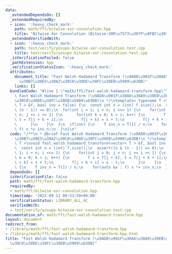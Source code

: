```yaml
---
data:
  _extendedDependsOn: []
  _extendedRequiredBy:
  - icon: ':heavy_check_mark:'
    path: math/fft/bitwise-xor-convolution.hpp
    title: "Bitwise Xor Convolution (Bitwise-XOR\u7573\u307F\u8FBC\u307F)"
  _extendedVerifiedWith:
  - icon: ':heavy_check_mark:'
    path: test/verify/yosupo-bitwise-xor-convolution.test.cpp
    title: test/verify/yosupo-bitwise-xor-convolution.test.cpp
  _isVerificationFailed: false
  _pathExtension: hpp
  _verificationStatusIcon: ':heavy_check_mark:'
  attributes:
    document_title: "Fast Walsh Hadamard Transform (\u9AD8\u901F\u30A6\u30A9\u30EB\
      \u30B7\u30E5\u30A2\u30C0\u30DE\u30FC\u30EB\u5909\u63DB)"
    links: []
  bundledCode: "#line 1 \"math/fft/fast-walsh-hadamard-transform.hpp\"\n/**\n * @brief\
    \ Fast Walsh Hadamard Transform (\u9AD8\u901F\u30A6\u30A9\u30EB\u30B7\u30E5\u30A2\
    \u30C0\u30DE\u30FC\u30EB\u5909\u63DB)\n */\ntemplate< typename T >\nvoid fast_walsh_hadamard_transform(vector<\
    \ T > &f, bool inv = false) {\n  const int n = (int) f.size();\n  assert((n &\
    \ (n - 1)) == 0);\n  for(int i = 1; i < n; i <<= 1) {\n    for(int j = 0; j <\
    \ n; j += i << 1) {\n      for(int k = 0; k < i; k++) {\n        T s = f[j + k],\
    \ t = f[j + k + i];\n        f[j + k] = s + t;\n        f[j + k + i] = s - t;\n\
    \      }\n    }\n  }\n  if(inv) {\n    T inv_n = T(1) / n;\n    for(auto &x :\
    \ f) x *= inv_n;\n  }\n}\n"
  code: "/**\n * @brief Fast Walsh Hadamard Transform (\u9AD8\u901F\u30A6\u30A9\u30EB\
    \u30B7\u30E5\u30A2\u30C0\u30DE\u30FC\u30EB\u5909\u63DB)\n */\ntemplate< typename\
    \ T >\nvoid fast_walsh_hadamard_transform(vector< T > &f, bool inv = false) {\n\
    \  const int n = (int) f.size();\n  assert((n & (n - 1)) == 0);\n  for(int i =\
    \ 1; i < n; i <<= 1) {\n    for(int j = 0; j < n; j += i << 1) {\n      for(int\
    \ k = 0; k < i; k++) {\n        T s = f[j + k], t = f[j + k + i];\n        f[j\
    \ + k] = s + t;\n        f[j + k + i] = s - t;\n      }\n    }\n  }\n  if(inv)\
    \ {\n    T inv_n = T(1) / n;\n    for(auto &x : f) x *= inv_n;\n  }\n}\n"
  dependsOn: []
  isVerificationFile: false
  path: math/fft/fast-walsh-hadamard-transform.hpp
  requiredBy:
  - math/fft/bitwise-xor-convolution.hpp
  timestamp: '2022-09-11 00:53:50+09:00'
  verificationStatus: LIBRARY_ALL_AC
  verifiedWith:
  - test/verify/yosupo-bitwise-xor-convolution.test.cpp
documentation_of: math/fft/fast-walsh-hadamard-transform.hpp
layout: document
redirect_from:
- /library/math/fft/fast-walsh-hadamard-transform.hpp
- /library/math/fft/fast-walsh-hadamard-transform.hpp.html
title: "Fast Walsh Hadamard Transform (\u9AD8\u901F\u30A6\u30A9\u30EB\u30B7\u30E5\u30A2\
  \u30C0\u30DE\u30FC\u30EB\u5909\u63DB)"
---
```

